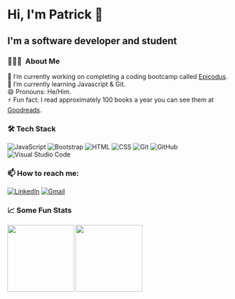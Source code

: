 # Hi, I'm Patrick 👋

## I'm a software developer and student

### 👨🏻‍💻 &nbsp;About Me

🔭 I’m currently working on completing a coding bootcamp called <a href="https://www.epicodus.com/" target="_blank">Epicodus</a>.<br>
🌱 I’m currently learning Javascript & Git.<br>
😄 Pronouns: He/Him.<br>
⚡ Fun fact: I read approximately 100 books a year you can see them at <a href="https://www.goodreads.com/user/show/126122045-patrick-dolan" target="_blank">Goodreads</a>.<br>

### 🛠 Tech Stack

![JavaScript](https://img.shields.io/badge/-JavaScript-000?style=flat&logo=javascript)
![Bootstrap](https://img.shields.io/badge/-Bootstrap-000?style=flat&logo=bootstrap&logoColor=563D7C)
![HTML](https://img.shields.io/badge/-HTML-000?style=flat&logo=HTML5)
![CSS](https://img.shields.io/badge/-CSS-000?style=flat&logo=CSS3&logoColor=1572B6)
![Git](https://img.shields.io/badge/-Git-000?style=flat&logo=git)
![GitHub](https://img.shields.io/badge/-GitHub-000?style=flat&logo=github)
![Visual Studio Code](https://img.shields.io/badge/-Visual%20Studio%20Code-000?style=flat&logo=visual-studio-code&logoColor=007ACC)

### 📫 How to reach me:

<a href="https://www.linkedin.com/in/patrickleedolan/"><img alt="LinkedIn" src="https://img.shields.io/badge/linkedin%20-%230077B5.svg?&style=flat&logo=linkedin&logoColor=white"/></a>
<a href="mailto:dolanp1992@gmail.com"><img alt="Gmail" src="https://img.shields.io/badge/Gmail-D14836?style=flat&logo=gmail&logoColor=white" /></a>

### 📈 Some Fun Stats

<img align="left" height="150px" src="https://github-readme-stats.vercel.app/api?username=patrick-dolan&show_icons=true&theme=dark" />
<img align="left" height="150px" src="https://github-readme-stats.vercel.app/api/top-langs/?username=patrick-dolan&layout=compact&theme=dark" />
